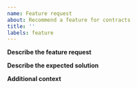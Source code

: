 ```yaml
---
name: Feature request
about: Recommend a feature for contracts
title: ''
labels: feature
---
```


**Describe the feature request**

<!-- Provide a clear and concise description of the problem -->

**Describe the expected solution**

<!-- Provide a clear and concise description of the expected solution for the problem -->

**Additional context**

<!-- Provide any additional context or information that will help us understand your request. -->
